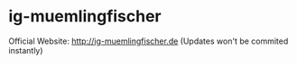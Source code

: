# ig-muemlingfischer
Official Website: http://ig-muemlingfischer.de (Updates won't be commited instantly)
